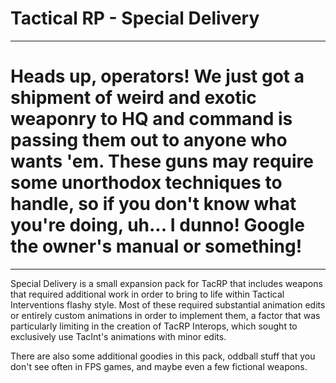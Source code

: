 # Tactical RP - Special Delivery

-------------------------------------------------

# Heads up, operators!  We just got a shipment of weird and exotic weaponry to HQ and command is passing them out to anyone who wants 'em.  These guns may require some unorthodox techniques to handle, so if you don't know what you're doing, uh...  I dunno!  Google the owner's manual or something!

-------------------------------------------------

Special Delivery is a small expansion pack for TacRP that includes weapons that required additional work in order to bring to life within Tactical Interventions flashy style.  Most of these required substantial animation edits or entirely custom animations in order to implement them, a factor that was particularly limiting in the creation of TacRP Interops, which sought to exclusively use TacInt's animations with minor edits.

There are also some additional goodies in this pack, oddball stuff that you don't see often in FPS games, and maybe even a few fictional weapons.
 
